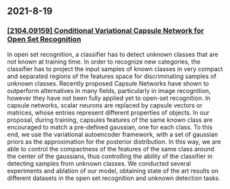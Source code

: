 
## 2021-8-19

### [[2104.09159] Conditional Variational Capsule Network for Open Set Recognition](http://arxiv.org/abs/2104.09159)


  In open set recognition, a classifier has to detect unknown classes that are
not known at training time. In order to recognize new categories, the
classifier has to project the input samples of known classes in very compact
and separated regions of the features space for discriminating samples of
unknown classes. Recently proposed Capsule Networks have shown to outperform
alternatives in many fields, particularly in image recognition, however they
have not been fully applied yet to open-set recognition. In capsule networks,
scalar neurons are replaced by capsule vectors or matrices, whose entries
represent different properties of objects. In our proposal, during training,
capsules features of the same known class are encouraged to match a pre-defined
gaussian, one for each class. To this end, we use the variational autoencoder
framework, with a set of gaussian priors as the approximation for the posterior
distribution. In this way, we are able to control the compactness of the
features of the same class around the center of the gaussians, thus controlling
the ability of the classifier in detecting samples from unknown classes. We
conducted several experiments and ablation of our model, obtaining state of the
art results on different datasets in the open set recognition and unknown
detection tasks.

    